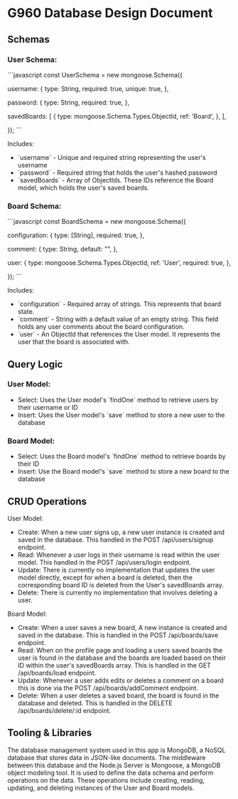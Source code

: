 # G960 Database Design Document

## Schemas

### User Schema:

\`\`\`javascript
const UserSchema = new mongoose.Schema({

  username: {
    type: String,
    required: true,
    unique: true,
  },

  password: {
    type: String,
    required: true,
  },

  savedBoards: [
    {
      type: mongoose.Schema.Types.ObjectId,
      ref: 'Board',
    },
  ],

});
\`\`\`

Includes:

- \`username\` - Unique and required string representing the user's username
- \`password\` - Required string that holds the user's hashed password
- \`savedBoards\` - Array of ObjectIds. These IDs reference the Board model, which holds the user's saved boards.

### Board Schema:

\`\`\`javascript
const BoardSchema = new mongoose.Schema({

  configuration: {
    type: [String],
    required: true,
  },

  comment: {
    type: String,
    default: "",
  },

  user: {
    type: mongoose.Schema.Types.ObjectId,
    ref: 'User',
    required: true,
  },

});
\`\`\`

Includes:

- \`configuration\` - Required array of strings. This represents that board state.
- \`comment\` - String with a default value of an empty string. This field holds any user comments about the board configuration.
- \`user\` - An ObjectId that references the User model. It represents the user that the board is associated with.

## Query Logic

### User Model:

- Select: Uses the User model's \`findOne\` method to retrieve users by their username or ID
- Insert: Uses the User model's \`save\` method to store a new user to the database

### Board Model:

- Select: Uses the Board model's \`findOne\` method to retrieve boards by their ID
- Insert: Use the Board model's \`save\` method to store a new board to the database

## CRUD Operations

User Model:

- Create: When a new user signs up, a new user instance is created and saved in the database. This handled in the POST /api/users/signup endpoint.
- Read: Whenever a user logs in their username is read within the user model. This handled in the POST /api/users/login endpoint.
- Update: There is currently no implementation that updates the user model directly, except for when a board is deleted, then the corresponding board ID is deleted from the User's savedBoards array.
- Delete: There is currently no implementation that involves deleting a user.

Board Model:

- Create: When a user saves a new board, A new instance is created and saved in the database. This is handled in the POST /api/boards/save endpoint.
- Read: When on the profile page and loading a users saved boards the user is found in the database and the boards are loaded based on their ID within the user's savedBoards array. This is handled in the GET /api/boards/load endpoint.
- Update: Whenever a user adds edits or deletes a comment on a board this is done via the POST /api/boards/addComment endpoint.
- Delete: When a user deletes a saved board, the board is found in the database and deleted. This is handled in the DELETE /api/boards/delete/:id endpoint.

## Tooling & Libraries

The database management system used in this app is MongoDB, a NoSQL database that stores data in JSON-like documents. The middleware between this database and the Node.js Server is Mongoose, a MongoDB object modeling tool. It is used to define the data schema and perform operations on the data. These operations include creating, reading, updating, and deleting instances of the User and Board models.
